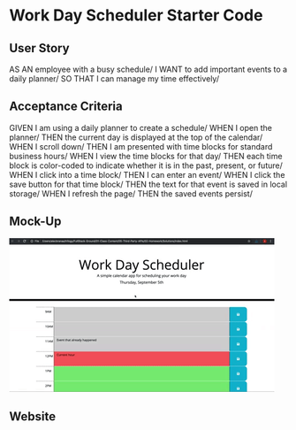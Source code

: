 # Work Day Scheduler Starter Code

## User Story
AS AN employee with a busy schedule/
I WANT to add important events to a daily planner/
SO THAT I can manage my time effectively/

## Acceptance Criteria
GIVEN I am using a daily planner to create a schedule/
WHEN I open the planner/
THEN the current day is displayed at the top of the calendar/
WHEN I scroll down/
THEN I am presented with time blocks for standard business hours/
WHEN I view the time blocks for that day/
THEN each time block is color-coded to indicate whether it is in the past, present, or future/
WHEN I click into a time block/
THEN I can enter an event/
WHEN I click the save button for that time block/
THEN the text for that event is saved in local storage/
WHEN I refresh the page/
THEN the saved events persist/

## Mock-Up
![mock-up](assets/images/mock-up.gif)

## Website